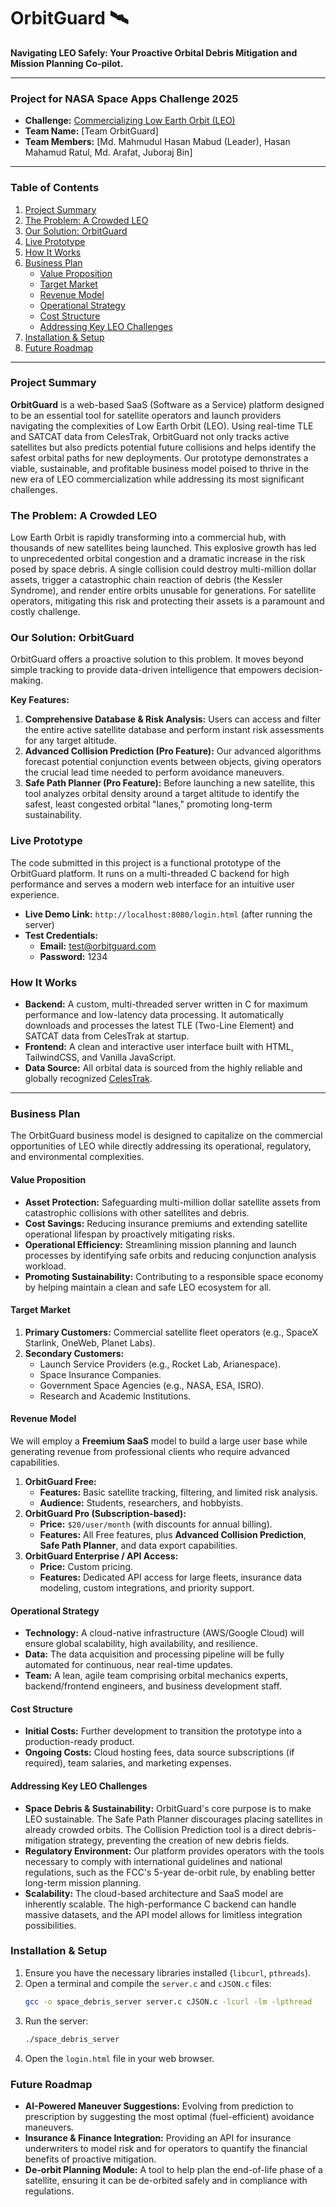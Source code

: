 # OrbitGuard 🛰️

**Navigating LEO Safely: Your Proactive Orbital Debris Mitigation and Mission Planning Co-pilot.**

---

### **Project for NASA Space Apps Challenge 2025**
- **Challenge:** [Commercializing Low Earth Orbit (LEO)](https://www.spaceappschallenge.org/2025/challenges/commercializing-low-earth-orbit-leo/)
- **Team Name:** [Team OrbitGuard]
- **Team Members:** [Md. Mahmudul Hasan Mabud (Leader), Hasan Mahamud Ratul, Md. Arafat, Juboraj Bin]

---

### Table of Contents
1.  [Project Summary](#project-summary)
2.  [The Problem: A Crowded LEO](#the-problem-a-crowded-leo)
3.  [Our Solution: OrbitGuard](#our-solution-orbitguard)
4.  [Live Prototype](#live-prototype)
5.  [How It Works](#how-it-works)
6.  [Business Plan](#business-plan)
    - [Value Proposition](#value-proposition)
    - [Target Market](#target-market)
    - [Revenue Model](#revenue-model)
    - [Operational Strategy](#operational-strategy)
    - [Cost Structure](#cost-structure)
    - [Addressing Key LEO Challenges](#addressing-key-leo-challenges)
7.  [Installation & Setup](#installation--setup)
8.  [Future Roadmap](#future-roadmap)

---

### Project Summary

**OrbitGuard** is a web-based SaaS (Software as a Service) platform designed to be an essential tool for satellite operators and launch providers navigating the complexities of Low Earth Orbit (LEO). Using real-time TLE and SATCAT data from CelesTrak, OrbitGuard not only tracks active satellites but also predicts potential future collisions and helps identify the safest orbital paths for new deployments. Our prototype demonstrates a viable, sustainable, and profitable business model poised to thrive in the new era of LEO commercialization while addressing its most significant challenges.

### The Problem: A Crowded LEO

Low Earth Orbit is rapidly transforming into a commercial hub, with thousands of new satellites being launched. This explosive growth has led to unprecedented orbital congestion and a dramatic increase in the risk posed by space debris. A single collision could destroy multi-million dollar assets, trigger a catastrophic chain reaction of debris (the Kessler Syndrome), and render entire orbits unusable for generations. For satellite operators, mitigating this risk and protecting their assets is a paramount and costly challenge.

### Our Solution: OrbitGuard

OrbitGuard offers a proactive solution to this problem. It moves beyond simple tracking to provide data-driven intelligence that empowers decision-making.

**Key Features:**

1.  **Comprehensive Database & Risk Analysis:** Users can access and filter the entire active satellite database and perform instant risk assessments for any target altitude.
2.  **Advanced Collision Prediction (Pro Feature):** Our advanced algorithms forecast potential conjunction events between objects, giving operators the crucial lead time needed to perform avoidance maneuvers.
3.  **Safe Path Planner (Pro Feature):** Before launching a new satellite, this tool analyzes orbital density around a target altitude to identify the safest, least congested orbital "lanes," promoting long-term sustainability.

### Live Prototype

The code submitted in this project is a functional prototype of the OrbitGuard platform. It runs on a multi-threaded C backend for high performance and serves a modern web interface for an intuitive user experience.

- **Live Demo Link:** `http://localhost:8080/login.html` (after running the server)
- **Test Credentials:**
  - **Email:** test@orbitguard.com
  - **Password:** 1234

### How It Works

-   **Backend:** A custom, multi-threaded server written in C for maximum performance and low-latency data processing. It automatically downloads and processes the latest TLE (Two-Line Element) and SATCAT data from CelesTrak at startup.
-   **Frontend:** A clean and interactive user interface built with HTML, TailwindCSS, and Vanilla JavaScript.
-   **Data Source:** All orbital data is sourced from the highly reliable and globally recognized [CelesTrak](https://celestrak.org/).

---

### Business Plan

The OrbitGuard business model is designed to capitalize on the commercial opportunities of LEO while directly addressing its operational, regulatory, and environmental complexities.

#### Value Proposition

-   **Asset Protection:** Safeguarding multi-million dollar satellite assets from catastrophic collisions with other satellites and debris.
-   **Cost Savings:** Reducing insurance premiums and extending satellite operational lifespan by proactively mitigating risks.
-   **Operational Efficiency:** Streamlining mission planning and launch processes by identifying safe orbits and reducing conjunction analysis workload.
-   **Promoting Sustainability:** Contributing to a responsible space economy by helping maintain a clean and safe LEO ecosystem for all.

#### Target Market

1.  **Primary Customers:** Commercial satellite fleet operators (e.g., SpaceX Starlink, OneWeb, Planet Labs).
2.  **Secondary Customers:**
    -   Launch Service Providers (e.g., Rocket Lab, Arianespace).
    -   Space Insurance Companies.
    -   Government Space Agencies (e.g., NASA, ESA, ISRO).
    -   Research and Academic Institutions.

#### Revenue Model

We will employ a **Freemium SaaS** model to build a large user base while generating revenue from professional clients who require advanced capabilities.

1.  **OrbitGuard Free:**
    -   **Features:** Basic satellite tracking, filtering, and limited risk analysis.
    -   **Audience:** Students, researchers, and hobbyists.
2.  **OrbitGuard Pro (Subscription-based):**
    -   **Price:** `$20/user/month` (with discounts for annual billing).
    -   **Features:** All Free features, plus **Advanced Collision Prediction**, **Safe Path Planner**, and data export capabilities.
3.  **OrbitGuard Enterprise / API Access:**
    -   **Price:** Custom pricing.
    -   **Features:** Dedicated API access for large fleets, insurance data modeling, custom integrations, and priority support.

#### Operational Strategy

-   **Technology:** A cloud-native infrastructure (AWS/Google Cloud) will ensure global scalability, high availability, and resilience.
-   **Data:** The data acquisition and processing pipeline will be fully automated for continuous, near real-time updates.
-   **Team:** A lean, agile team comprising orbital mechanics experts, backend/frontend engineers, and business development staff.

#### Cost Structure

-   **Initial Costs:** Further development to transition the prototype into a production-ready product.
-   **Ongoing Costs:** Cloud hosting fees, data source subscriptions (if required), team salaries, and marketing expenses.

#### Addressing Key LEO Challenges

-   **Space Debris & Sustainability:** OrbitGuard's core purpose is to make LEO sustainable. The Safe Path Planner discourages placing satellites in already crowded orbits. The Collision Prediction tool is a direct debris-mitigation strategy, preventing the creation of new debris fields.
-   **Regulatory Environment:** Our platform provides operators with the tools necessary to comply with international guidelines and national regulations, such as the FCC's 5-year de-orbit rule, by enabling better long-term mission planning.
-   **Scalability:** The cloud-based architecture and SaaS model are inherently scalable. The high-performance C backend can handle massive datasets, and the API model allows for limitless integration possibilities.

### Installation & Setup

1.  Ensure you have the necessary libraries installed (`libcurl`, `pthreads`).
2.  Open a terminal and compile the `server.c` and `cJSON.c` files:
    ```bash
    gcc -o space_debris_server server.c cJSON.c -lcurl -lm -lpthread
    ```
3.  Run the server:
    ```bash
    ./space_debris_server
    ```
4.  Open the `login.html` file in your web browser.

### Future Roadmap

-   **AI-Powered Maneuver Suggestions:** Evolving from prediction to prescription by suggesting the most optimal (fuel-efficient) avoidance maneuvers.
-   **Insurance & Finance Integration:** Providing an API for insurance underwriters to model risk and for operators to quantify the financial benefits of proactive mitigation.
-   **De-orbit Planning Module:** A tool to help plan the end-of-life phase of a satellite, ensuring it can be de-orbited safely and in compliance with regulations.